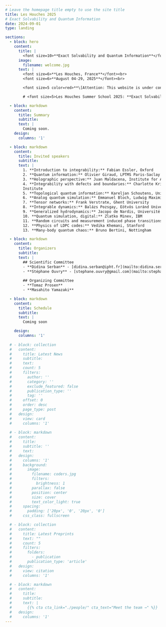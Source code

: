 ```yaml
---
# Leave the homepage title empty to use the site title
title: Les Houches 2025
# Exact Solvability and Quantum Information
date: 2024-09-01
type: landing

sections:
  - block: hero
    content:
      title: |
        <font size=10>**Exact Solvability and Quantum Information**</font>
      image:
        filename: welcome.jpg
      text: |
        <font size=6>**Les Houches, France**</font><br>
        <font size=6>**August 04-29, 2025**</font><br>

        <font size=5 color=red>**\[Attention: This website is under construction, and the information may not be accurate. This message will be removed once the site is complete.\]**</font> <br>

        # <font size=5>Les Houches Summer School 2025: **Exact Solvability and Quantum Information** is not yet open for applications.</font>

  - block: markdown
    content:
      title: Summary
      subtitle:
      text: |
        Coming soon.
    design:
      columns: '1'

  - block: markdown
    content:
      title: Invited speakers
      subtitle:
      text: |
        1. **Introduction to integrability:** Fabian Essler, Oxford
        2. **Quantum information:** Olivier Giraud, LPTMS Paris-Saclay
        3. **Holographic perspective:** Juan Maldacena, Institute for Advanced Study, Princeton
        4. **Integrability with defects and boundaries:** Charlotte Kristjansen, Niels Bohr
        Institute
        5. **Topological quantum information:** Kareljan Schoutens, University of Amsterdam
        6. **Analog quantum simulation:** Emmanuel Bloch, Ludwig Maximilian University,Munich
        7. **Tensor networks:** Frank Verstrate, Ghent University
        8. **Integrable dynamics:** Balázs Pozsgay, Eötvös Loránd University Budapest
        9. **Generalized hydrodynamics:** Jacopo de Nardis, Université de Cergy
        10. **Quantum simulation, digital:** Zlatko Minev, IBM
        11. **Random circuits and measurement induced phase transitions:** Romain Vasseur,UMass Amherst
        12. **Physics of LDPC codes:** Vedika Khemani, Stanford
        13. **Many-body quantum chaos:** Bruno Bertini, Nottingham

  - block: markdown
    content:
      title: Organizers
      subtitle:
      text: |
        ## Scientific Committee
        - **Didina Serban** - [didina.serban@ipht.fr](mailto:didina.serban@ipht.fr)
        - **Stéphane Ouvry** - [stephane.ouvry@gmail.com](mailto:stephane.ouvry@gmail.com)
        
        ## Organizing Committee
        - **Tomaz Prosen**
        - **Masahito Yamazaki**

  - block: markdown
    content:
      title: Schedule
      subtitle:
      text: |
        Coming soon

    design:
      columns: '1'
  
  # - block: collection
  #   content:
  #     title: Latest News
  #     subtitle:
  #     text:
  #     count: 5
  #     filters:
  #       author: ''
  #       category: ''
  #       exclude_featured: false
  #       publication_type: ''
  #       tag: ''
  #     offset: 0
  #     order: desc
  #     page_type: post
  #   design:
  #     view: card
  #     columns: '1'
  
  # - block: markdown
  #   content:
  #     title:
  #     subtitle: ''
  #     text:
  #   design:
  #     columns: '1'
  #     background:
  #       image: 
  #         filename: coders.jpg
  #         filters:
  #           brightness: 1
  #         parallax: false
  #         position: center
  #         size: cover
  #         text_color_light: true
  #     spacing:
  #       padding: ['20px', '0', '20px', '0']
  #     css_class: fullscreen

  # - block: collection
  #   content:
  #     title: Latest Preprints
  #     text: ""
  #     count: 5
  #     filters:
  #       folders:
  #         - publication
  #       publication_type: 'article'
  #   design:
  #     view: citation
  #     columns: '1'

  # - block: markdown
  #   content:
  #     title:
  #     subtitle:
  #     text: |
  #       {{% cta cta_link="./people/" cta_text="Meet the team →" %}}
  #   design:
  #     columns: '1'
---
```

